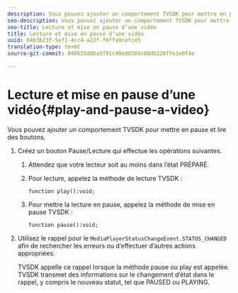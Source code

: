```yaml
---
description: Vous pouvez ajouter un comportement TVSDK pour mettre en pause et lire des boutons.
seo-description: Vous pouvez ajouter un comportement TVSDK pour mettre en pause et lire des boutons.
seo-title: Lecture et mise en pause d’une vidéo
title: Lecture et mise en pause d’une vidéo
uuid: 04b3b23f-5ef1-4cc4-a22f-f6ffa9cefce5
translation-type: tm+mt
source-git-commit: 040655d8ba5f91c98ed0584c08db226ffe1e0f4e

---
```



# Lecture et mise en pause d’une vidéo{#play-and-pause-a-video}

Vous pouvez ajouter un comportement TVSDK pour mettre en pause et lire des boutons.

1. Créez un bouton Pause/Lecture qui effectue les opérations suivantes.
   1. Attendez que votre lecteur soit au moins dans l’état PRÉPARÉ.
   1. Pour  lecture, appelez la méthode de lecture TVSDK :

      ```
      function play():void;
      ```

   1. Pour mettre la lecture en pause, appelez la méthode de mise en pause TVSDK :

      ```
      function pause():void;
      ```

1. Utilisez le rappel pour le `MediaPlayerStatusChangeEvent.STATUS_CHANGED` afin de rechercher les erreurs ou d’effectuer d’autres actions appropriées.

   TVSDK appelle ce rappel lorsque la méthode pause ou play est appelée. TVSDK transmet des informations sur le changement d’état dans le rappel, y compris le nouveau statut, tel que PAUSED ou PLAYING.
